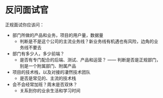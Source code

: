 # 反问面试官

正规面试你应该问：
- 部门所做的产品和业务，项目的用户量，数据量
    - 判断是不是这个公司的主流业务线？新业务线有机遇也有风险，边角的业务线不要去
- 部门有多少人，多少前端？
    - 是否有专门配合的后端、测试、产品和运营？ —— 判断是否是正规部门，别是一个附属部门、附属产品
- 项目的技术栈，以及对接的凄然技术团队
    - 是否是常见的、主流的技术栈
- 会不会经常加班？周末是否双休？
    - 关系到你的业余生活和学习时间
